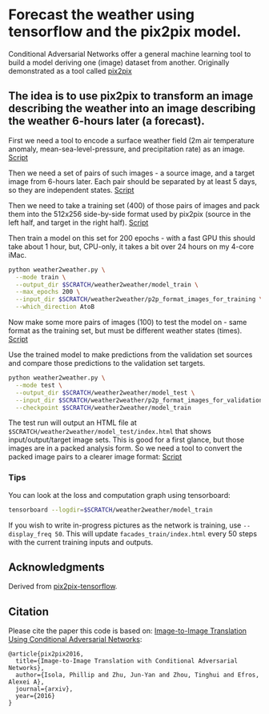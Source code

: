 # Forecast the weather using tensorflow and the pix2pix model.

Conditional Adversarial Networks offer a general machine learning tool to build a model deriving one (image) dataset from another. Originally demonstrated as a tool called [pix2pix](https://arxiv.org/pdf/1611.07004v1.pdf)

## The idea is to use pix2pix to transform an image describing the weather into an image describing the weather 6-hours later (a forecast).

First we need a tool to encode a surface weather field
  (2m air temperature anomaly, mean-sea-level-pressure, and precipitation rate)
  as an image. [Script](./weather2image//make.3var.plot.R)

Then we need a set of pairs of such images - a source image, and a target image from 6-hours later. Each pair should be separated by at least 5 days, so they are independent states. [Script](./weather2image//make.training.batch.R)

Then we need to take a training set (400) of those pairs of images and pack them into the 512x256 side-by-side format used by pix2pix (source in the left half, and target in the right half). [Script](./weather2image/make_p2p_training_images.R)

Then train a model on this set for 200 epochs - with a fast GPU this should take about 1 hour, but, CPU-only, it takes a bit over 24 hours on my 4-core iMac.

```sh
python weather2weather.py \
  --mode train \
  --output_dir $SCRATCH/weather2weather/model_train \
  --max_epochs 200 \
  --input_dir $SCRATCH/weather2weather/p2p_format_images_for_training \
  --which_direction AtoB
```
Now make some more pairs of images (100) to test the model on - same format as the training set, but must be different weather states (times). [Script](./weather2image/make_p2p_validation_images.R)

Use the trained model to make predictions from the validation set sources and compare those predictions to the validation set targets.

```sh
python weather2weather.py \
  --mode test \
  --output_dir $SCRATCH/weather2weather/model_test \
  --input_dir $SCRATCH/weather2weather/p2p_format_images_for_validation \
  --checkpoint $SCRATCH/weather2weather/model_train
```

The test run will output an HTML file at `$SCRATCH/weather2weather/model_test/index.html` that shows input/output/target image sets. This is good for a first glance, but those images are in a packed analysis form. So we need a tool to convert the packed image pairs to a clearer image format: [Script](./weather2image/replot.p2p.image.R)

### Tips

You can look at the loss and computation graph using tensorboard:
```sh
tensorboard --logdir=$SCRATCH/weather2weather/model_train
```

If you wish to write in-progress pictures as the network is training, use `--display_freq 50`.  This will update `facades_train/index.html` every 50 steps with the current training inputs and outputs.

## Acknowledgments
Derived from [pix2pix-tensorflow](https://github.com/affinelayer/pix2pix-tensorflow).

## Citation
Please cite the paper this code is based on: <a href="https://arxiv.org/pdf/1611.07004v1.pdf">Image-to-Image Translation Using Conditional Adversarial Networks</a>:

```
@article{pix2pix2016,
  title={Image-to-Image Translation with Conditional Adversarial Networks},
  author={Isola, Phillip and Zhu, Jun-Yan and Zhou, Tinghui and Efros, Alexei A},
  journal={arxiv},
  year={2016}
}
```
